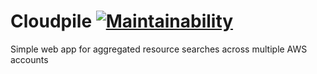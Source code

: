 # Cloudpile [![Maintainability](https://api.codeclimate.com/v1/badges/00c649e87fa01e905a29/maintainability)](https://codeclimate.com/github/wasilak/cloudpile/maintainability)

Simple web app for aggregated resource searches across multiple AWS accounts
